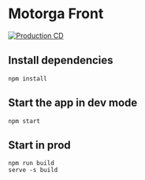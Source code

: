 # Motorga Front

[![Production CD](https://github.com/Motorga/react/actions/workflows/main.yml/badge.svg?branch=master)](https://github.com/Motorga/react/actions/workflows/main.yml)

## Install dependencies
```console
npm install
```

## Start the app in dev mode
```console
npm start
```

## Start in prod
```console
npm run build
serve -s build
```